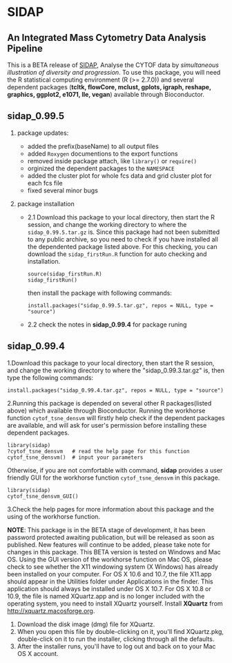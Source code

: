 SIDAP
=================

An Integrated Mass Cytometry Data Analysis Pipeline
-------------------------------------------------------
This is a BETA release of [SIDAP](http://signbioinfo.github.io/SIDAP), Analyse the CYTOF data by *simultaneous illustration of diversity and progression*.
To use this package, you will need the R statistical computing environment (R (>= 2.7.0)) and several dependent 
packages (**tcltk, flowCore, mclust, gplots, igraph, reshape, graphics, ggplot2, e1071, lle, vegan**) available through Bioconductor.


**sidap_0.99.5** 
--------------------
1. package updates:
    + added the prefix(baseName) to all output files
    + added `Roxygen` documentions to the export functions 
    + removed inside package attach, like `library()` or `require()`
    + orginized the dependent packages to the `NAMESPACE`
    + added the cluster plot for whole fcs data and grid cluster plot for each fcs file
    + fixed several minor bugs 
    
2. package installation

    * 2.1 Download this package to your local directory, then start the R session, and change the working directory to where the `sidap_0.99.5.tar.gz` is. Since this package had not been submitted to any public archive, so you need to check if you have installed all the dependented package listed above. For this checking, you can download the `sidap_firstRun.R` function for auto checking and installation.
        ```
        source(sidap_firstRun.R)
        sidap_firstRun()
        ```
        then install the package with following commands:
        ```
        install.packages("sidap_0.99.5.tar.gz", repos = NULL, type = "source")
        ```  
    * 2.2 check the notes in __sidap_0.99.4__ for package runing    
    

**sidap_0.99.4** 
------------------------------------------------
1.Download this package to your local directory, then start the R session, and change the working directory to where the "sidap_0.99.3.tar.gz" is, then
type the following commands:
```
install.packages("sidap_0.99.4.tar.gz", repos = NULL, type = "source")
```  
2.Running this package is depended on several other R packages(listed above) which available through Bioconductor. Running the workhorse function `cytof_tsne_densvm`
will firstly help check if the dependent packages are available, and will ask for user's permission before installing these dependent packages.
```
library(sidap)
?cytof_tsne_densvm   # read the help page for this function
cytof_tsne_densvm()  # input your parameters
```
Otherwise, if you are not comfortable with command, **sidap** provides a user friendly GUI for the workhorse function `cytof_tsne_densvm` in this package.
```
library(sidap)
cytof_tsne_densvm_GUI()
```

3.Check the help pages for more information about this package and the using of the workhorse function.
              
**NOTE**: This package is in the BETA stage of development, it has been password protected awaiting publication, but will be released as soon as published. New features will continue to be added, please take note for changes in this package. This BETA version is tested on Windows and Mac OS. Using the GUI version of the workhorse function on Mac OS, please check to see whether the X11 windowing system (X Windows) has already been installed on your computer. For OS X 10.6 and 10.7, the file X11.app should appear in the Utilities folder under Applications in the finder. This application should always be installed under OS X 10.7. For OS X 10.8 or 10.9, the file is named XQuartz.app and is no longer included with the operating system, you need to install XQuartz yourself. Install **XQuartz** from http://xquartz.macosforge.org.

1. Download the disk image (dmg) file for XQuartz.
2. When you open this file by double-clicking on it, you'll find XQuartz.pkg, double-click on it to run the installer, clicking through all the defaults.
3. After the installer runs, you'll have to log out and back on to your Mac OS X account.

 
 
